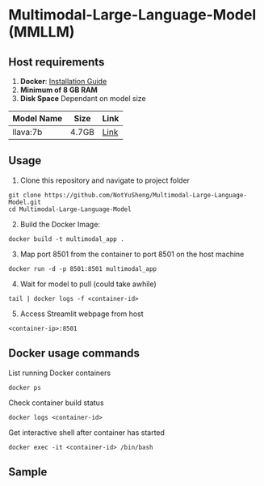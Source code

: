 # Multimodal-Large-Language-Model (MMLLM)

## Host requirements
1. **Docker**: [Installation Guide](https://docs.docker.com/engine/install/)
2. **Minimum of 8 GB RAM**
3. **Disk Space** Dependant on model size

| Model Name | Size | Link |
| --- | --- | --- |
| llava:7b | 4.7GB | [Link](https://www.ollama.com/library/llava:7b) |

## Usage
1.  Clone this repository and navigate to project folder
```
git clone https://github.com/NotYuSheng/Multimodal-Large-Language-Model.git
cd Multimodal-Large-Language-Model
```

2.  Build the Docker Image:
```
docker build -t multimodal_app .
```

3.  Map port 8501 from the container to port 8501 on the host machine
```
docker run -d -p 8501:8501 multimodal_app
```

4.  Wait for model to pull (could take awhile)
```  
tail | docker logs -f <container-id>
```

5.  Access Streamlit webpage from host
```
<container-ip>:8501
```

## Docker usage commands
List running Docker containers
```
docker ps
```

Check container build status
```
docker logs <container-id>
```

Get interactive shell after container has started
```
docker exec -it <container-id> /bin/bash
```

## Sample
